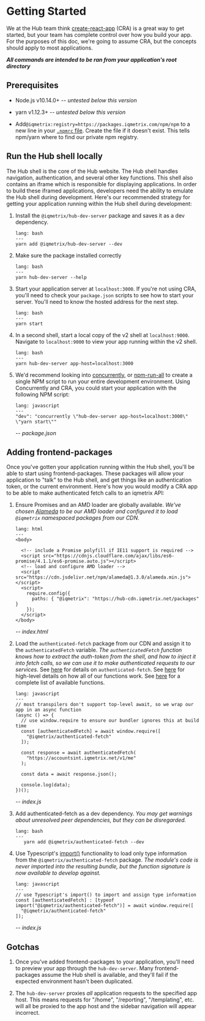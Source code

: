 # Getting Started

We at the Hub team think [create-react-app](https://github.com/facebook/create-react-app#creating-an-app) (CRA) is a great way to get started, but your team has complete control over how you build your app. For the purposes of this doc, we're going to assume CRA, but the concepts should apply to most applications.

_**All commands are intended to be ran from your application's root directory**_

## Prerequisites

- Node.js v10.14.0+ -- _untested below this version_

- yarn v1.12.3+ -- _untested below this version_

- Add`@iqmetrix:registry=https://packages.iqmetrix.com/npm/npm` to a new line in your [`.npmrc` file](https://docs.npmjs.com/files/npmrc). Create the file if it doesn't exist. This tells npm/yarn where to find our private npm registry.

## Run the Hub shell locally

The Hub shell is the core of the Hub website. The Hub shell handles navigation, authentication, and several other key functions. This shell also contains an iframe which is responsible for displaying applications. In order to build these iframed applications, developers need the ability to emulate the Hub shell during development. Here's our recommended strategy for getting your application running within the Hub shell during development:

1. Install the `@iqmetrix/hub-dev-server` package and saves it as a dev dependency.

   ```code
   lang: bash
   ---
   yarn add @iqmetrix/hub-dev-server --dev
   ```

2. Make sure the package installed correctly

   ```code
   lang: bash
   ---
   yarn hub-dev-server --help
   ```

3. Start your application server at `localhost:3000`. If you're not using CRA, you'll need to check your `package.json` scripts to see how to start your server. You'll need to know the hosted address for the next step.

   ```code
   lang: bash
   ---
   yarn start
   ```

4. In a second shell, start a local copy of the v2 shell at `localhost:9000`. Navigate to `localhost:9000` to view your app running within the v2 shell.

   ```code
   lang: bash
   ---
   yarn hub-dev-server app-host=localhost:3000
   ```

5. We'd recommend looking into [concurrently](https://www.npmjs.com/package/concurrently#usage), or [npm-run-all](https://github.com/mysticatea/npm-run-all) to create a single NPM script to run your entire development environment. Using Concurrently and CRA, you could start your application with the following NPM script:

   ```code
   lang: javascript
   ---
   "dev": "concurrently \"hub-dev-server app-host=localhost:3000\" \"yarn start\""
   ```

   _-- package.json_

## Adding frontend-packages

Once you've gotten your application running within the Hub shell, you'll be able to start using frontend-packages. These packages will allow your application to "talk" to the Hub shell, and get things like an authentication token, or the current environment. Here's how you would modify a CRA app to be able to make authenticated fetch calls to an iqmetrix API:

1. Ensure Promises and an AMD loader are globally available. _We've chosen [Alameda](https://github.com/requirejs/alameda) to be our AMD loader and configured it to load `@iqmetrix` namespaced packages from our CDN._

   ```code
   lang: html
   ---
   <body>

     <!-- include a Promise polyfill if IE11 support is required -->
     <script src="https://cdnjs.cloudflare.com/ajax/libs/es6-promise/4.1.1/es6-promise.auto.js"></script>
     <!-- load and configure AMD loader -->
     <script src="https://cdn.jsdelivr.net/npm/alameda@1.3.0/alameda.min.js"></script>
     <script>
       require.config({
         paths: { "@iqmetrix": "https://hub-cdn.iqmetrix.net/packages" }
       });
     </script>
   </body>
   ```

   _-- index.html_

2. Load the `authenticated-fetch` package from our CDN and assign it to the `authenticatedFetch` variable. _The `authenticatedFetch` function knows how to extract the auth-token from the shell, and how to inject it into fetch calls, so we can use it to make authenticated requests to our services._
   See [here](../packages/functions/authenticated-fetch/README.md) for details on `authenticated-fetch`.
   See [here](./Functions.md) for high-level details on how all of our functions work.
   See [here](../packages/functions) for a complete list of available functions.

   ```code
   lang: javascript
   ---
   // most transpilers don't support top-level await, so we wrap our app in an async function
   (async () => {
     // use window.require to ensure our bundler ignores this at build time
     const [authenticatedFetch] = await window.require([
       "@iqmetrix/authenticated-fetch"
     ]);

     const response = await authenticatedFetch(
       "https://accountsint.iqmetrix.net/v1/me"
     );

     const data = await response.json();

     console.log(data);
   })();
   ```

   _-- index.js_

3. Add authenticated-fetch as a dev dependency. _You may get warnings about unresolved peer dependencies, but they can be disregarded._

   ```code
   lang: bash
   ---
      yarn add @iqmetrix/authenticated-fetch --dev
   ```

4. Use Typescript's [import()](https://davidea.st/articles/typescript-2-9-import-types) functionality to load only type information from the `@iqmetrix/authenticated-fetch` package. _The module's code is never imported into the resulting bundle, but the function signature is now available to develop against._

   ```code
   lang: javascript
   ---
   // use Typescript's import() to import and assign type information
   const [authenticatedFetch] : [typeof import("@iqmetrix/authenticated-fetch")] = await window.require([
     "@iqmetrix/authenticated-fetch"
   ]);
   ```

   _-- index.js_

## Gotchas

1. Once you've added frontend-packages to your application, you'll need to preview your app through the `hub-dev-server`. Many frontend-packages assume the Hub shell is available, and they'll fail if the expected environment hasn't been duplicated.

2. The `hub-dev-server` proxies _all_ application requests to the specified app host. This means requests for "/home", "/reporting", "/templating", etc. will all be proxied to the app host and the sidebar navigation will appear incorrect.
